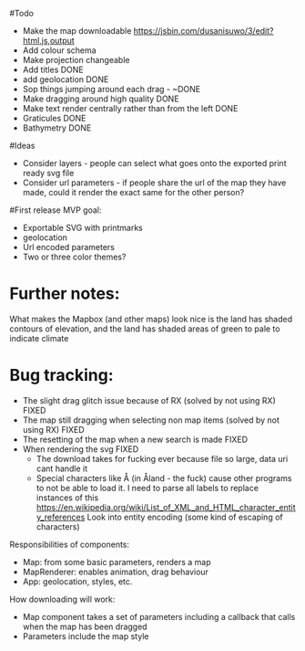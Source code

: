 #Todo
- Make the map downloadable https://jsbin.com/dusanisuwo/3/edit?html,js,output
- Add colour schema
- Make projection changeable
- Add titles DONE
- add geolocation DONE
- Sop things jumping around each drag - ~DONE
- Make dragging around high quality DONE
- Make text render centrally rather than from the left DONE
- Graticules DONE
- Bathymetry DONE


#Ideas
- Consider layers - people can select what goes onto the exported print ready svg file
- Consider url parameters - if people share the url of the map they have made, could it render the exact same for the other person?

#First release MVP goal:
- Exportable SVG with printmarks
- geolocation
- Url encoded parameters
- Two or three color themes?

# Further notes:
What makes the Mapbox (and other maps) look nice is the land has shaded contours of elevation, and the land has shaded areas of green to pale to indicate climate

# Bug tracking:
- The slight drag glitch issue because of RX (solved by not using RX) FIXED
- The map still dragging when selecting non map items (solved by not using RX) FIXED
- The resetting of the map when a new search is made FIXED
- When rendering the svg FIXED
  - The download takes for fucking ever because file so large, data uri cant handle it
  - Special characters like Å (in Åland - the fuck) cause other programs to not be able to load it. I need to parse all labels to replace instances of this
    https://en.wikipedia.org/wiki/List_of_XML_and_HTML_character_entity_references
    Look into entity encoding (some kind of escaping of characters)

Responsibilities of components:
- Map: from some basic parameters, renders a map
- MapRenderer: enables animation, drag behaviour
- App: geolocation, styles, etc.


How downloading will work:
- Map component takes a set of parameters including a callback that calls when the map has been dragged
- Parameters include the map style
